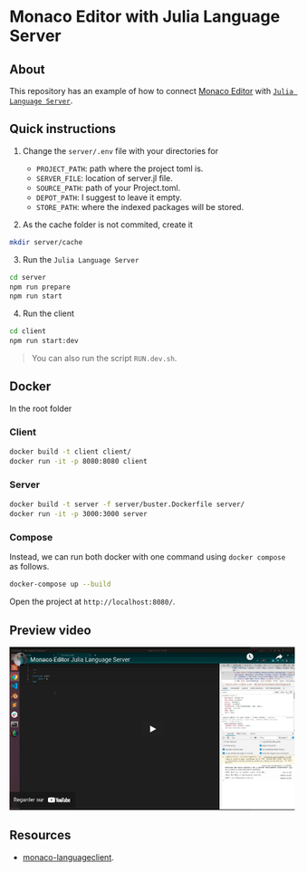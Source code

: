 # Monaco Editor with Julia Language Server

## About

This repository has an example of how to connect [Monaco Editor](https://microsoft.github.io/monaco-editor/) with [`Julia Language Server`](https://github.com/julia-vscode/LanguageServer.jl). 

## Quick instructions

1. Change the `server/.env` file with your directories for

    - `PROJECT_PATH`: path where the project toml is.
    - `SERVER_FILE`: location of server.jl file.
    - `SOURCE_PATH`: path of your Project.toml.
    - `DEPOT_PATH`: I suggest to leave it empty.
    - `STORE_PATH`: where the indexed packages will be stored.

2. As the cache folder is not commited, create it

```bash
mkdir server/cache
```

3. Run the `Julia Language Server`

```sh
cd server
npm run prepare
npm run start
```

4. Run the client

```bash
cd client
npm run start:dev
```

> You can also run the script `RUN.dev.sh`.

## Docker 

In the root folder

### Client

```sh
docker build -t client client/
docker run -it -p 8080:8080 client
```

### Server

```sh
docker build -t server -f server/buster.Dockerfile server/
docker run -it -p 3000:3000 server
```

### Compose

Instead, we can run both docker with one command using `docker compose` as follows.

```sh
docker-compose up --build
```

Open the project at `http://localhost:8080/`.

## Preview video

[![Video Preview](./assets/imag/preview.png)](https://youtu.be/0hwiSMRdq7M)

## Resources

- [monaco-languageclient](https://github.com/TypeFox/monaco-languageclient).